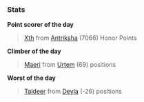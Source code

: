 

### Stats

**Point scorer of the day**
>[Xth](/#/character/Antriksha/597391) from [Antriksha](/#/ranking/Antriksha)  (7066) Honor Points


**Climber of the day**
>[Maeri](/#/character/Urtem/1915573) from [Urtem](/#/ranking/Urtem)  (69) positions


**Worst of the day**
>[Taldeer](/#/character/Deyla/1105501) from [Deyla](/#/ranking/Deyla)  (-26) positions


